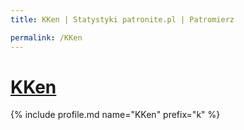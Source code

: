 ```yaml
---
title: KKen | Statystyki patronite.pl | Patromierz

permalink: /KKen
---
```


# [KKen](https://patronite.pl/KKen)

{% include profile.md name="KKen" prefix="k" %}
